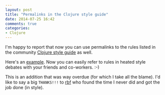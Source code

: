 ```yaml
---
layout: post
title: "Permalinks in the Clojure style guide"
date: 2014-07-25 16:42
comments: true
categories:
- Clojure
---
```


I'm happy to report that now you can use permalinks to the rules listed in the
community [Clojure style guide](https://github.com/bbatsov/clojure-style-guide) as well.

Here's an
[example](https://github.com/bbatsov/clojure-style-guide#when-instead-of-single-branch-if).
Now you can easily refer to rules in heated style debates with your
friends and co-workers. :-)

This is an addition that was way overdue (for which I take all the
blame). I'd like to say a big `THANKS!!!` to [rbf](https://github.com/rbf) who
found the time I never did and got the job done (in style).
